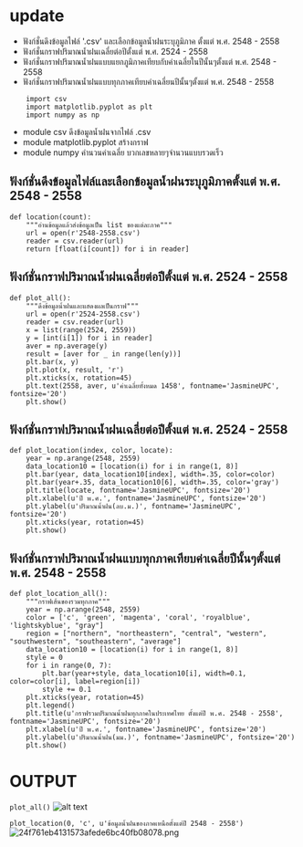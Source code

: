 # update
- ฟังก์ชั่นดึงข้อมูลไฟล์ '.csv' และเลือกข้อมูลน้ำฝนระบุภูมิภาค ตั้งแต่ พ.ศ. 2548 - 2558
- ฟังก์ชั่นกราฟปริมาณน้ำฝนเฉลี่ยต่อปีตั้งแต่ พ.ศ. 2524 - 2558
- ฟังก์ชั่นกราฟปริมาณน้ำฝนแบบแยกภูมิภาคเทียบกับค่าเฉลี่ยในปีนั้นๆตั้งแต่ พ.ศ. 2548 - 2558
- ฟังก์ชั่นกราฟปริมาณน้ำฝนแบบทุกภาคเทียบค่าเฉลี่ยนปีนั้นๆตั้งแต่ พ.ศ. 2548 - 2558

```
    import csv
    import matplotlib.pyplot as plt
    import numpy as np
```
- module csv ดึงข้อมูลน้ำฝนจากไฟล์ .csv
- module matplotlib.pyplot สร้างกราฟ
- module numpy คำนวนค่าเฉลี่ย บวกเลขหลายๆจำนวนแบบรวดเร็ว

## ฟังก์ชั่นดึงข้อมูลไฟล์และเลือกข้อมูลน้ำฝนระบุภูมิภาคตั้งแต่ พ.ศ. 2548 - 2558

```
def location(count):
    """อ่านข้อมูลแล้วส่งข้อมูลเป็น list ของแต่ละภาค"""
    url = open(r'2548-2558.csv')
    reader = csv.reader(url)
    return [float(i[count]) for i in reader]
```

## ฟังก์ชั่นกราฟปริมาณน้ำฝนเฉลี่ยต่อปีตั้งแต่ พ.ศ. 2524 - 2558

```
def plot_all():
    """ดึงข้อมูลน้ำฝนและแสดงผลเป็นกราฟ"""
    url = open(r'2524-2558.csv')
    reader = csv.reader(url)
    x = list(range(2524, 2559))
    y = [int(i[1]) for i in reader]
    aver = np.average(y)
    result = [aver for _ in range(len(y))]
    plt.bar(x, y)
    plt.plot(x, result, 'r')
    plt.xticks(x, rotation=45)
    plt.text(2558, aver, u'ค่าเฉลี่ยทั้งหมด 1458', fontname='JasmineUPC', fontsize='20')
    plt.show()
```

## ฟังก์ชั่นกราฟปริมาณน้ำฝนเฉลี่ยต่อปีตั้งแต่ พ.ศ. 2524 - 2558

```
def plot_location(index, color, locate):
    year = np.arange(2548, 2559)
    data_location10 = [location(i) for i in range(1, 8)]
    plt.bar(year, data_location10[index], width=.35, color=color)
    plt.bar(year+.35, data_location10[6], width=.35, color='gray')
    plt.title(locate, fontname='JasmineUPC', fontsize='20')
    plt.xlabel(u'ปี พ.ศ.', fontname='JasmineUPC', fontsize='20')
    plt.ylabel(u'ปริมาณน้ำฝน(ลบ.ม.)', fontname='JasmineUPC', fontsize='20')
    plt.xticks(year, rotation=45)
    plt.show()
```

## ฟังก์ชั่นกราฟปริมาณน้ำฝนแบบทุกภาคเทียบค่าเฉลี่ยปีนั้นๆตั้งแต่ พ.ศ. 2548 - 2558

```
def plot_location_all():
    """กราฟเส้นของรวมทุกภาค"""
    year = np.arange(2548, 2559)
    color = ['c', 'green', 'magenta', 'coral', 'royalblue', 'lightskyblue', "gray"]
    region = ["northern", "northeastern", "central", "western", "southwestern", "southeastern", "average"]
    data_location10 = [location(i) for i in range(1, 8)]
    style = 0
    for i in range(0, 7):
        plt.bar(year+style, data_location10[i], width=0.1, color=color[i], label=region[i])
        style += 0.1
    plt.xticks(year, rotation=45)
    plt.legend()
    plt.title(u'กราฟรวมปริมาณน้ำฝนทุกภาคในประเทศไทย ตั้งแต่ปี พ.ศ. 2548 - 2558', fontname='JasmineUPC', fontsize='20')
    plt.xlabel(u'ปี พ.ศ.', fontname='JasmineUPC', fontsize='20')
    plt.ylabel(u'ปริมาณน้ำฝน(มม.)', fontname='JasmineUPC', fontsize='20')
    plt.show()
```

# OUTPUT
`plot_all()`
![alt text](https://www.img.in.th/images/246e52cdd5d0dfd6510de4d1fa3eaaef.png)

`plot_location(0, 'c', u'ข้อมูลน้ำฝนของภาคเหนือตั้งแต่ปี 2548 - 2558')`
![24f761eb4131573afede6bc40fb08078.png](https://www.img.in.th/images/24f761eb4131573afede6bc40fb08078.png)
